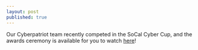 ```yaml
---
layout: post
published: true
---
```

Our Cyberpatriot team recently competed in the SoCal Cyber Cup, and the awards ceremony is available for you to watch [here](https://www.ndia-sd.org/ndiasdevents/socal-cyber-cup-challenge/)!

